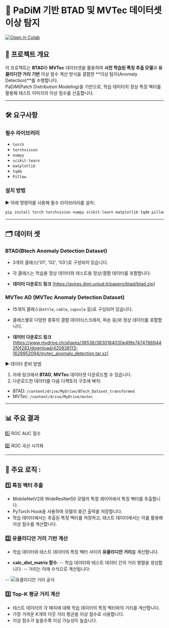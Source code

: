 # 🚀 **PaDiM 기반 BTAD 및 MVTec 데이터셋 이상 탐지**

[![Open in Colab](https://colab.research.google.com/assets/colab-badge.svg)]((https://colab.research.google.com/drive/12qrIF3lPCsk0QGX_n5iFEd_Q1WHu-_JT?usp=drive_link))


## 📖 **프로젝트 개요**
이 프로젝트는 **BTAD**와 **MVTec** 데이터셋을 활용하여 **사전 학습된 특징 추출 모델**과 **유클리디안 거리 기반** 이상 점수 계산 방식을 결합한 **이상 탐지(Anomaly Detection)**를 수행합니다.  
PaDiM(Patch Distribution Modeling)을 기반으로, 학습 데이터의 정상 특징 벡터를 활용해 테스트 이미지의 이상 점수를 산출합니다.

---

## 🛠️ **요구사항**
### **필수 라이브러리**
- `torch`
- `torchvision`
- `numpy`
- `scikit-learn`
- `matplotlib`
- `tqdm`
- `Pillow`

### **설치 방법**
▶️ 아래 명령어를 사용해 필수 라이브러리를 설치:
```bash
pip install torch torchvision numpy scikit-learn matplotlib tqdm pillow
```

---

## 🗂️ **데이터 셋**
### **BTAD(Btech Anomaly Detection Dataset)**
- 3개의 클래스('01', '02', '03')로 구성되어 있습니다.
- 각 클래스는 학습용 정상 데이터와 테스트용 정상/결함 데이터를 포함합니다.
  
- **데이터 다운로드 링크**
  [https://avires.dimi.uniud.it/papers/btad/btad.zip]

### **MVTec AD (MVTec Anomaly Detection Dataset)**
- 15개의 클래스(`bottle`, `cable`, `capsule` 등)로 구성되어 있습니다.
- 클래스별로 다양한 종류의 결함 데이터(스크래치, 파손 등)와 정상 데이터를 포함합니다.
  
- **데이터 다운로드 링크**
  [https://www.mydrive.ch/shares/38536/3830184030e49fe74747669442f0f282/download/420938113-1629952094/mvtec_anomaly_detection.tar.xz]

▶️ 데이터 준비 방법
1. 아래 링크에서 **BTAD**, **MVTec** 데이터셋 다운로드할 수 있습니다.
2. 다운로드한 데이터를 다음 디렉토리 구조에 배치:
 - BTAD: `/content/drive/MyDrive/BTech_Dataset_transformed`
 - MVTec: `/content/drive/MyDrive/mvtec`

---

## 📊 **주요 결과**
1️⃣ ROC AUC 점수

2️⃣ ROC 곡선 시각화

---

## 🧠 **주요 로직** :

### 1️⃣ 특징 벡터 추출
- MobileNetV2와 WideResNet50 모델의 특정 레이어에서 특징 벡터를 추출합니다.
- PyTorch Hook을 사용하여 모델의 중간 출력을 저장합니다.
- 학습 데이터에서는 추출된 특징 벡터를 저장하고, 테스트 데이터에서는 이를 활용해 이상 점수를 계산합니다.

### 2️⃣ **유클리디안 거리 기반 계산**
- 학습 데이터와 테스트 데이터의 특징 벡터 사이의 **유클리디안 거리**를 계산합니다.

- **calc_dist_matrix 함수**:
-- 학습 데이터와 테스트 데이터 간의 거리 행렬을 생성합니다.
-- 거리는 아래 수식으로 계산됩니다:

-- ![유클리디안 거리 공식](https://latex.codecogs.com/png.latex?d(x,y)%20=%20\sqrt{\sum_{i}(x_i%20-%20y_i)^2})


### 3️⃣ Top-K 평균 거리 계산
- 테스트 데이터의 각 패치에 대해 학습 데이터의 특징 벡터와의 거리를 계산합니다.
- 가장 가까운 K개의 이웃 거리 평균을 이상 점수로 사용합니다.
- 이상 점수가 높을수록 이상 가능성이 높습니다.

